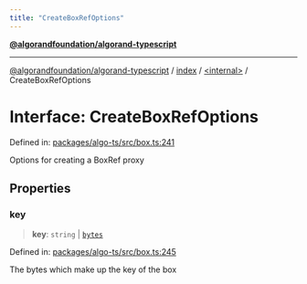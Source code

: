 ```yaml
---
title: "CreateBoxRefOptions"
---
```


[**@algorandfoundation/algorand-typescript**](../../../README.md)

***

[@algorandfoundation/algorand-typescript](../../../README.md) / [index](../../README.md) / [\<internal\>](../README.md) / CreateBoxRefOptions

# Interface: CreateBoxRefOptions

Defined in: [packages/algo-ts/src/box.ts:241](https://github.com/algorandfoundation/puya-ts/blob/main/packages/algo-ts/src/box.ts#L241)

Options for creating a BoxRef proxy

## Properties

### key

> **key**: `string` \| [`bytes`](../../type-aliases/bytes.md)

Defined in: [packages/algo-ts/src/box.ts:245](https://github.com/algorandfoundation/puya-ts/blob/main/packages/algo-ts/src/box.ts#L245)

The bytes which make up the key of the box
